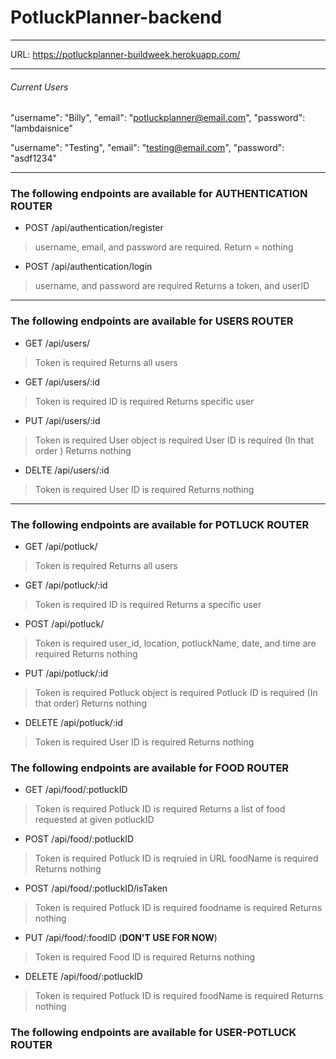 # PotluckPlanner-backend

***

URL: https://potluckplanner-buildweek.herokuapp.com/

***

###### Current Users

  "username": "Billy", 
  "email": "potluckplanner@email.com", 
  "password": "lambdaisnice"

  "username": "Testing", 
  "email": "testing@email.com", 
  "password": "asdf1234"

***  

### The following endpoints are available for **AUTHENTICATION ROUTER**

* POST /api/authentication/register
> username, email, and password are required.
> Return = nothing

* POST /api/authentication/login
> username, and password are required
> Returns a token, and userID 

***

### The following endpoints are available for **USERS ROUTER**

* GET /api/users/
> Token is required
> Returns all users

* GET /api/users/:id
> Token is required
> ID is required
> Returns specific user

* PUT /api/users/:id
> Token is required
> User object is required
> User ID is required 
> (In that order )
> Returns nothing

* DELTE /api/users/:id
> Token is required
> User ID is required
> Returns nothing

***

### The following endpoints are available for **POTLUCK ROUTER**

* GET /api/potluck/
> Token is required
> Returns all users

* GET /api/potluck/:id
> Token is required
> ID is required
> Returns a specific user

* POST /api/potluck/
> Token is required
> user_id, location, potluckName, date, and time are required
> Returns nothing

* PUT /api/potluck/:id
> Token is required
> Potluck object is required
> Potluck ID is required
> (In that order)
> Returns nothing

* DELETE /api/potluck/:id
> Token is required
> User ID is required
> Returns nothing

### The following endpoints are available for **FOOD ROUTER**

* GET /api/food/:potluckID
> Token is required
> Potluck ID is required
> Returns a list of food requested at given potluckID

* POST /api/food/:potluckID
> Token is required
> Potluck ID is reqruied in URL
> foodName is required
> Returns nothing

* POST /api/food/:potluckID/isTaken
> Token is required
> Potluck ID is required
> foodname is required
> Returns nothing

* PUT /api/food/:foodID (**DON'T USE FOR NOW**)
> Token is required
> Food ID is required
> Returns nothing

* DELETE /api/food/:potluckID
> Token is required
> Potluck ID is required
> foodName is required
> Returns nothing

### The following endpoints are available for **USER-POTLUCK ROUTER**
